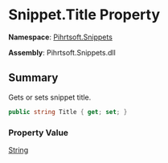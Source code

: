 # Snippet\.Title Property

**Namespace**: [Pihrtsoft.Snippets](../../README.md)

**Assembly**: Pihrtsoft\.Snippets\.dll

## Summary

Gets or sets snippet title\.

```csharp
public string Title { get; set; }
```

### Property Value

[String](https://docs.microsoft.com/en-us/dotnet/api/system.string)

